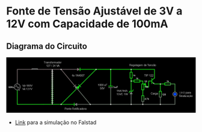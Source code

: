 # Fonte de Tensão Ajustável de 3V a 12V com Capacidade de 100mA

## Diagrama do Circuito
![](CIRCUITO.jpg)
* [Link](http://www.falstad.com/circuit/circuitjs.html?cct=$+1+0.000005+11.086722712598126+43+5+43%0AT+48+368+144+560+0+4+0.2149+-0.1396123392207948+4.7714610040827665e-12+0.999%0Av+-96+368+-96+560+0+1+60+179.60512240002845+0+0+0.5%0Aw+-96+560+48+560+0%0Ar+688+448+688+560+0+120%0Ad+144+368+336+368+2+default%0Ac+416+368+416+560+0+0.001+36.88072539993128%0Ad+144+560+336+368+2+default%0Ad+304+560+144+560+2+default%0Ad+304+560+144+368+2+default%0Aw+528+560+464+560+0%0Aw+528+368+464+368+0%0As+-16+368+16+368+0+0+false%0Aw+-16+368+-96+368+0%0Aw+16+368+48+368+0%0At+624+432+656+432+0+1+-23.939987908288614+0.7174184659413356+100%0Aw+656+368+656+416+0%0Aw+656+448+688+448+0%0Aw+688+560+592+560+0%0Aw+624+464+608+464+0%0Aw+624+432+624+464+0%0Ar+528+368+528+432+0+1000%0Aw+656+368+528+368+0%0A34+zvoltage%5Cq15+0+1.7143528192810002e-7+0+2+15%0Az+528+560+528+432+2+zvoltage%5Cq15%0Aw+592+560+528+560+0%0Ar+592+496+592+560+0+4700%0Aw+336+368+416+368+0%0Aw+304+560+416+560+0%0A162+768+448+768+560+2+default-led+0+0.3+1+0.01%0Ar+688+448+768+448+0+1000%0Aw+688+560+768+560+0%0Ar+528+432+592+432+0+1000%0A174+592+432+592+480+1+10000+0.005+Resistance%0Ax+38+335+150+356+4+15+%5Cs%5Cs%5CsTransformador%5Cs%5C%5Cn%5Cs%5Cs%5Cs%5Cs%5Cs%5Cs127%5Cs/%5Cs24%5CsVA%0Ax+-68+463+-14+484+4+15+Vp:180V%5C%5CnVe:127V%0Ax+159+589+287+592+4+15+%5CsPonte%5CsRetificadora%5Cs%0Ax+203+407+272+410+4+15+4x%5Cs1N4007%0Ax+345+441+402+480+4+15+%5C%5Cn1000%5CsuF%5Cs%5C%5Cn%5Cs%5Cs%5Cs50V%0Ax+635+506+675+509+4+15+Carga%0Ax+518+350+664+353+4+15+Regulagem%5Csde%5CsTens%C3%A3o%0Ax+790+501+865+522+4+15+%5CsLED%5Cspara%5Cs%5C%5CnSinaliza%C3%A7%C3%A3o%0Ax+448+491+511+512+4+15+1N4744A%5C%5Cn15VC%5Cs1W%0Aw+416+560+464+560+0%0Aw+416+368+464+368+0%0Ax+600+407+650+410+4+15+TIP%5Cs122%0Ao+1+64+0+4099+320+0.8+0+2+1+3%0Ao+5+64+0+4099+80+3.2+1+2+5+3+Capacitor%0Ao+22+64+0+4099+20+0.05+2+2+22+3+Diodo%5CsZener%0Ao+3+64+0+4099+20+0.2+3+2+3+3+Carga%0A) para a simulação no Falstad




